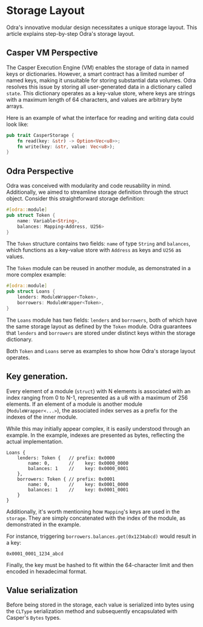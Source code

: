 # Storage Layout

Odra's innovative modular design necessitates a unique storage layout. This
article explains step-by-step Odra's storage layout.

## Casper VM Perspective
The Casper Execution Engine (VM) enables the storage of data in named keys or
dictionaries. However, a smart contract has a limited number of named keys,
making it unsuitable for storing substantial data volumes. Odra resolves this
issue by storing all user-generated data in a dictionary called `state`. This
dictionary operates as a key-value store, where keys are strings with a maximum
length of 64 characters, and values are arbitrary byte arrays.

Here is an example of what the interface for reading and writing data could look
like:

```rust
pub trait CasperStorage {
    fn read(key: &str) -> Option<Vec<u8>>;
    fn write(key: &str, value: Vec<u8>);
}
```

## Odra Perspective
Odra was conceived with modularity and code reusability in mind. Additionally,
we aimed to streamline storage definition through the struct object. Consider
this straightforward storage definition:

```rust
#[odra::module]
pub struct Token {
    name: Variable<String>,
    balances: Mapping<Address, U256>
}
```

The `Token` structure contains two fields: `name` of type `String` and
`balances`, which functions as a key-value store with `Address` as keys and
`U256` as values.

The `Token` module can be reused in another module, as demonstrated in a more
complex example:

```rust
#[odra::module]
pub struct Loans {
    lenders: ModuleWrapper<Token>,
    borrowers: ModuleWrapper<Token>,
}
```

The `Loans` module has two fields: `lenders` and `borrowers`, both of which have
the same storage layout as defined by the `Token` module. Odra guarantees that
`lenders` and `borrowers` are stored under distinct keys within the storage
dictionary.

Both `Token` and `Loans` serve as examples to show how Odra's storage layout
operates.

## Key generation.

Every element of a module (`struct`) with N elements is associated with an index
ranging from 0 to N-1, represented as a u8 with a maximum of 256 elements. If an
element of a module is another module (`ModuleWrapper<...>`), the associated index
serves as a prefix for the indexes of the inner module.

While this may initially appear complex, it is easily understood through an
example. In the example, indexes are presented as bytes, reflecting the actual
implementation.

```
Loans {
    lenders: Token {   // prefix: 0x0000
        name: 0,       //    key: 0x0000_0000
        balances: 1    //    key: 0x0000_0001
    },
    borrowers: Token { // prefix: 0x0001
        name: 0,       //    key: 0x0001_0000
        balances: 1    //    key: 0x0001_0001
    }
}
```

Additionally, it's worth mentioning how `Mapping`'s keys are used in the
`storage`. They are simply concatenated with the index of the module, as
demonstrated in the example.

For instance, triggering `borrowers.balances.get(0x1234abcd)` would result in a
key:
```
0x0001_0001_1234_abcd
```

Finally, the key must be hashed to fit within the 64-character limit and then
encoded in hexadecimal format.

## Value serialization
Before being stored in the storage, each value is serialized into bytes using
the `CLType` serialization method and subsequently encapsulated with Casper's
`Bytes` types.
